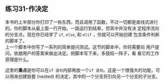 ## 练习31-作决定
本书的上半部分你打印了一些东西，而且调用了函数，不过一切都是直线式进行的。你的脚本从最上面一行开始，一路运行到结束，但其中并没有决 定程序流向的分支点。现在你已经学了 `if`, `else`, 和 `elif` ，你就可以开始创建 包含条件判断的脚本了。  
上一个脚本中你写了一系列的简单提问测试。这节的脚本中，你将需要向 用户提问，依据用户的答案来做出决定。把脚本写下来，多鼓捣一阵子，看 看它的工作原理是什么。  

这里的**重点**是你可以在`if 语句`内部再放一个`if 语句`。这是一个很强大的功能，可以用来创建嵌套 (nested) 的决定，其中的一个分支将引向另一个分支的子分支。
